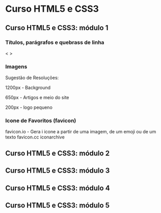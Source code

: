 # Curso HTML5 e CSS3

## Curso HTML5 e CSS3: módulo 1

### Títulos, parágrafos e quebrass de linha

&lt; &gt;

### Imagens

Sugestão de Resoluções:

1200px - Background

650px - Artigos e meio do site

200px - logo pequeno


### Icone de Favoritos (favicon)

favicon.io - Gera i icone a partir de uma imagem, de um emoji ou de um texto
favicon.cc
iconarchive

## Curso HTML5 e CSS3: módulo 2

## Curso HTML5 e CSS3: módulo 3

## Curso HTML5 e CSS3: módulo 4

## Curso HTML5 e CSS3: módulo 5
